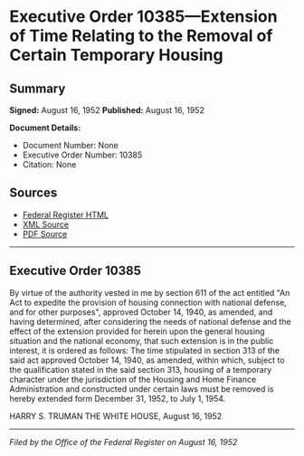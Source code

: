 # Executive Order 10385—Extension of Time Relating to the Removal of Certain Temporary Housing

## Summary

**Signed:** August 16, 1952
**Published:** August 16, 1952

**Document Details:**
- Document Number: None
- Executive Order Number: 10385
- Citation: None

## Sources
- [Federal Register HTML](https://www.presidency.ucsb.edu/documents/executive-order-10385-extension-time-relating-the-removal-certain-temporary-housing)
- [XML Source](None)
- [PDF Source](None)

---

## Executive Order 10385

By virtue of the authority vested in me by section 611 of the act entitled "An Act to expedite the provision of housing connection with national defense, and for other purposes", approved October 14, 1940, as amended, and having determined, after considering the needs of national defense and the effect of the extension provided for herein upon the general housing situation and the national economy, that such extension is in the public interest, it is ordered as follows:
The time stipulated in section 313 of the said act approved October 14, 1940, as amended, within which, subject to the qualification stated in the said section 313, housing of a temporary character under the jurisdiction of the Housing and Home Finance Administration and constructed under certain laws must be removed is hereby extended form December 31, 1952, to July 1, 1954.

HARRY S. TRUMAN
THE WHITE HOUSE,
August 16, 1952

---

*Filed by the Office of the Federal Register on August 16, 1952*
